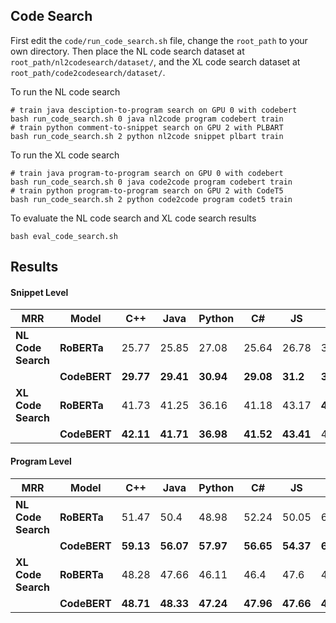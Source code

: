 ## Code Search

First edit the <code>code/run_code_search.sh</code> file, change the <code>root_path</code> to your own directory.
Then place the NL code search dataset at <code>root_path/nl2codesearch/dataset/</code>, and the XL code search dataset at <code>root_path/code2codesearch/dataset/</code>.


To run the NL code search
```
# train java desciption-to-program search on GPU 0 with codebert
bash run_code_search.sh 0 java nl2code program codebert train
# train python comment-to-snippet search on GPU 2 with PLBART
bash run_code_search.sh 2 python nl2code snippet plbart train
```

To run the XL code search
```
# train java program-to-program search on GPU 0 with codebert
bash run_code_search.sh 0 java code2code program codebert train
# train python program-to-program search on GPU 2 with CodeT5
bash run_code_search.sh 2 python code2code program codet5 train
```

To evaluate the NL code search and XL code search results
```
bash eval_code_search.sh
```

## Results



#### Snippet Level
| **MRR**            | **Model**    | **C++**   | **Java**  | **Python** | **C#**    | **JS**    | **PHP**   | **C**     |
|--------------------|--------------|-----------|-----------|------------|-----------|-----------|-----------|-----------|
| **NL Code Search** | **RoBERTa**  |     25.77 |     25.85 |      27.08 |     25.64 |     26.78 |     33.47 |     36.14 |
|                    | **CodeBERT** | **29.77** | **29.41** |  **30.94** | **29.08** |  **31.2** | **38.75** | **41.56** |
| **XL Code Search** | **RoBERTa**  |     41.73 |     41.25 |      36.16 |     41.18 |     43.17 | **41.17** |      37.1 |
|                    | **CodeBERT** | **42.11** | **41.71** |  **36.98** | **41.52** | **43.41** |     41.09 | **37.87** |

#### Program Level
| **MRR**            | **Model**    | **C++**   | **Java**  | **Python** | **C#**    | **JS**    | **PHP**   | **C**     |
|--------------------|--------------|-----------|-----------|------------|-----------|-----------|-----------|-----------|
| **NL Code Search** | **RoBERTa**  |     51.47 |      50.4 |      48.98 |     52.24 |     50.05 |     62.01 | **56.34** |
|                    | **CodeBERT** | **59.13** | **56.07** |  **57.97** | **56.65** | **54.37** | **65.13** |     47.13 |
| **XL Code Search** | **RoBERTa**  |     48.28 |     47.66 |      46.11 |      46.4 |      47.6 |     43.76 |     40.15 |
|                    | **CodeBERT** | **48.71** | **48.33** |  **47.24** | **47.96** | **47.66** | **44.02** | **40.43** |
